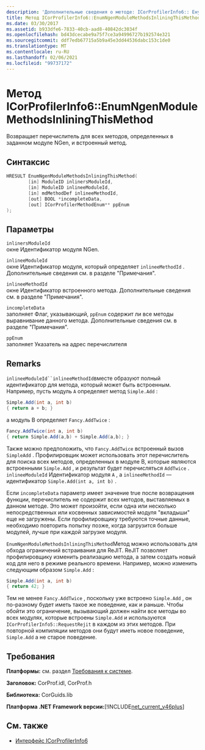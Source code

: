 ```yaml
---
description: 'Дополнительные сведения о методе: ICorProfilerInfo6:: Енумнженмодулемесодсинлинингсисмесод'
title: Метод ICorProfilerInfo6::EnumNgenModuleMethodsInliningThisMethod
ms.date: 03/30/2017
ms.assetid: b933dfe6-7833-40cb-aad8-40842dc3034f
ms.openlocfilehash: bd43dcecabe9a75f7ce3a94996727b192574e321
ms.sourcegitcommit: ddf7edb67715a5b9a45e3dd44536dabc153c1de0
ms.translationtype: MT
ms.contentlocale: ru-RU
ms.lasthandoff: 02/06/2021
ms.locfileid: "99737172"
---
```

# <a name="icorprofilerinfo6enumngenmodulemethodsinliningthismethod-method"></a>Метод ICorProfilerInfo6::EnumNgenModuleMethodsInliningThisMethod

Возвращает перечислитель для всех методов, определенных в заданном модуле NGen, и встроенный метод.

## <a name="syntax"></a>Синтаксис

```cpp
HRESULT EnumNgenModuleMethodsInliningThisMethod(
        [in] ModuleID inlinersModuleId,
        [in] ModuleID inlineeModuleId,
        [in] mdMethodDef inlineeMethodId,
        [out] BOOL *incompleteData,
        [out] ICorProfilerMethodEnum** ppEnum
);
```

## <a name="parameters"></a>Параметры

`inlinersModuleId`\
окне Идентификатор модуля NGen.

`inlineeModuleId`\
окне Идентификатор модуля, который определяет `inlineeMethodId` . Дополнительные сведения см. в разделе "Примечания".

`inlineeMethodId`\
окне Идентификатор встроенного метода. Дополнительные сведения см. в разделе "Примечания".

`incompleteData`\
заполняет Флаг, указывающий, `ppEnum` содержит ли все методы выравнивание данного метода.  Дополнительные сведения см. в разделе "Примечания".

`ppEnum`\
заполняет Указатель на адрес перечислителя

## <a name="remarks"></a>Remarks

`inlineeModuleId``inlineeMethodId`вместе образуют полный идентификатор для метода, который может быть встроенным. Например, пусть модуль `A` определяет метод `Simple.Add` :

```csharp
Simple.Add(int a, int b)
{ return a + b; }
```

а модуль B определяет `Fancy.AddTwice` :

```csharp
Fancy.AddTwice(int a, int b)
{ return Simple.Add(a,b) + Simple.Add(a,b); }
```

Также можно предположить, что `Fancy.AddTwice` встроенный вызов `SimpleAdd` . Профилировщик может использовать этот перечислитель для поиска всех методов, определенных в модуле B, которые являются встроенными `Simple.Add` , и результат будет перечисляться `AddTwice` .  `inlineeModuleId` Идентификатор модуля `A` , а `inlineeMethodId` — идентификатор `Simple.Add(int a, int b)` .

Если `incompleteData` параметр имеет значение true после возвращения функции, перечислитель не содержит всех методов, выставляемых в данном методе. Это может произойти, если одна или несколько непосредственных или косвенных зависимостей модуля "вкладыши" еще не загружены. Если профилировщику требуются точные данные, необходимо повторить попытку позже, когда загрузится больше модулей, лучше при каждой загрузке модуля.

`EnumNgenModuleMethodsInliningThisMethod`Метод можно использовать для обхода ограничений встраивания для ReJIT. ReJIT позволяет профилировщику изменить реализацию метода, а затем создать новый код для него в режиме реального времени. Например, можно изменить следующим образом `Simple.Add` :

```csharp
Simple.Add(int a, int b)
{ return 42; }
```

Тем не менее `Fancy.AddTwice` , поскольку уже встроено `Simple.Add` , он по-разному будет иметь такое же поведение, как и раньше. Чтобы обойти это ограничение, вызывающий должен найти все методы во всех модулях, которые встроены `Simple.Add` и используются `ICorProfilerInfo5::RequestRejit` в каждом из этих методов. При повторной компиляции методов они будут иметь новое поведение, `Simple.Add` а не старое поведение.

## <a name="requirements"></a>Требования

**Платформы:** см. раздел [Требования к системе](../../get-started/system-requirements.md).

**Заголовок:** CorProf.idl, CorProf.h

**Библиотека:** CorGuids.lib

**Платформа .NET Framework версии:**[!INCLUDE[net_current_v46plus](../../../../includes/net-current-v46plus-md.md)]

## <a name="see-also"></a>См. также

- [Интерфейс ICorProfilerInfo6](icorprofilerinfo6-interface.md)
